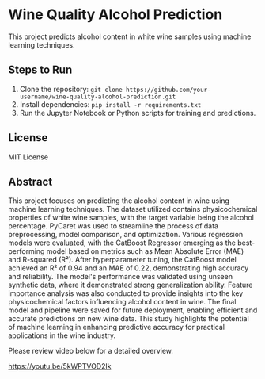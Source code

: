 # Wine Quality Alcohol Prediction

This project predicts alcohol content in white wine samples using machine learning techniques. 

## Steps to Run
1. Clone the repository: `git clone https://github.com/your-username/wine-quality-alcohol-prediction.git`
2. Install dependencies: `pip install -r requirements.txt`
3. Run the Jupyter Notebook or Python scripts for training and predictions.

## License
MIT License

## Abstract
This project focuses on predicting the alcohol content in wine using machine learning techniques. The dataset utilized contains physicochemical properties of white wine samples, with the target variable being the alcohol percentage. 
PyCaret was used to streamline the process of data preprocessing, model comparison, and optimization. 
Various regression models were evaluated, with the CatBoost Regressor emerging as the best-performing model based on metrics such as Mean Absolute Error (MAE) and R-squared (R²). After hyperparameter tuning, the CatBoost model achieved an R² of 0.94 and an MAE of 0.22, demonstrating high accuracy and reliability. 
The model's performance was validated using unseen synthetic data, where it demonstrated strong generalization ability. 
Feature importance analysis was also conducted to provide insights into the key physicochemical factors influencing alcohol content in wine. 
The final model and pipeline were saved for future deployment, enabling efficient and accurate predictions on new wine data. 
This study highlights the potential of machine learning in enhancing predictive accuracy for practical applications in the wine industry.

Please review video below for a detailed overview.

https://youtu.be/5kWPTVOD2lk



